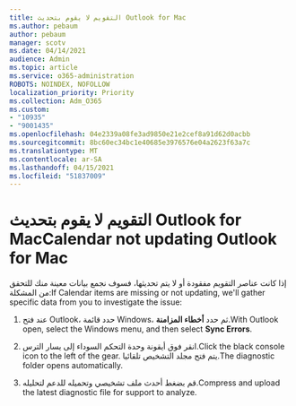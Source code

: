 ```yaml
---
title: التقويم لا يقوم بتحديث Outlook for Mac
ms.author: pebaum
author: pebaum
manager: scotv
ms.date: 04/14/2021
audience: Admin
ms.topic: article
ms.service: o365-administration
ROBOTS: NOINDEX, NOFOLLOW
localization_priority: Priority
ms.collection: Adm_O365
ms.custom:
- "10935"
- "9001435"
ms.openlocfilehash: 04e2339a08fe3ad9850e21e2cef8a91d62d0acbb
ms.sourcegitcommit: 8bc60ec34bc1e40685e3976576e04a2623f63a7c
ms.translationtype: MT
ms.contentlocale: ar-SA
ms.lasthandoff: 04/15/2021
ms.locfileid: "51837009"
---
```

# <a name="calendar-not-updating-outlook-for-mac"></a><span data-ttu-id="5268d-102">التقويم لا يقوم بتحديث Outlook for Mac</span><span class="sxs-lookup"><span data-stu-id="5268d-102">Calendar not updating Outlook for Mac</span></span>

<span data-ttu-id="5268d-103">إذا كانت عناصر التقويم مفقودة أو لا يتم تحديثها، فسوف نجمع بيانات معينة منك للتحقق من المشكلة:</span><span class="sxs-lookup"><span data-stu-id="5268d-103">If Calendar items are missing or not updating, we'll gather specific data from you to investigate the issue:</span></span>

1. <span data-ttu-id="5268d-104">عند فتح Outlook، حدد قائمة Windows، ثم حدد **أخطاء المزامنة**.</span><span class="sxs-lookup"><span data-stu-id="5268d-104">With Outlook open, select the Windows menu, and then select **Sync Errors**.</span></span>

1. <span data-ttu-id="5268d-105">انقر فوق أيقونة وحدة التحكم السوداء إلى يسار الترس.</span><span class="sxs-lookup"><span data-stu-id="5268d-105">Click the black console icon to the left of the gear.</span></span> <span data-ttu-id="5268d-106">يتم فتح مجلد التشخيص تلقائيا.</span><span class="sxs-lookup"><span data-stu-id="5268d-106">The diagnostic folder opens automatically.</span></span>

1. <span data-ttu-id="5268d-107">قم بضغط أحدث ملف تشخيصي وتحميله للدعم لتحليله.</span><span class="sxs-lookup"><span data-stu-id="5268d-107">Compress and upload the latest diagnostic file for support to analyze.</span></span>